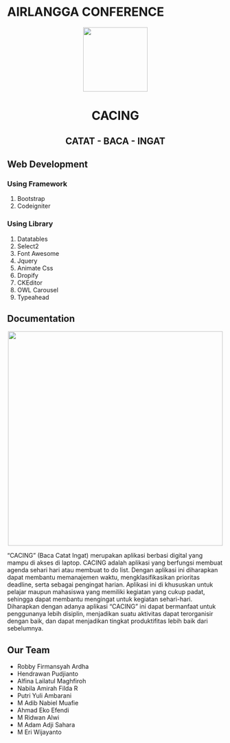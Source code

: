 # AIRLANGGA CONFERENCE
<p align="center">
<img src="https://i.ibb.co/3c10hC7/cacing.png" align="center" height="150">
</p>
<h1 align="center">CACING</h1>
<h2 align="center">CATAT - BACA - INGAT</h2>


## Web Development
### Using Framework
1. Bootstrap
1. Codeigniter

### Using Library
1. Datatables
1. Select2
1. Font Awesome
1. Jquery
1. Animate Css
1. Dropify
1. CKEditor
1. OWL Carousel
1. Typeahead


## Documentation


<p align="center">
<img src="https://i.ibb.co/3c10hC7/cacing.png" align="center" height="500">
</p>
<p align="left">
“CACING” (Baca Catat Ingat) merupakan aplikasi berbasi digital yang mampu di akses di laptop. CACING adalah aplikasi yang berfungsi membuat agenda sehari hari atau membuat to do list. Dengan aplikasi ini diharapkan dapat membantu memanajemen waktu, mengklasifikasikan prioritas deadline, serta sebagai pengingat harian. Aplikasi ini di khususkan untuk pelajar maupun mahasiswa yang memiliki kegiatan yang cukup padat, sehingga dapat membantu mengingat untuk kegiatan sehari-hari.
<br>
Diharapkan dengan adanya aplikasi “CACING” ini dapat bermanfaat untuk penggunanya lebih disiplin, menjadikan suatu aktivitas dapat terorganisir dengan baik, dan dapat menjadikan tingkat produktifitas lebih baik dari sebelumnya.
</p>

<!-- ![Earth](https://img.freepik.com/free-vector/woman-relaxing-home-girl-drinking-hot-tea-reading-book-armchair-flat-vector-illustration-leisure-evening-literature_74855-8684.jpg?size=626&ext=jpg)
 -->

## Our Team
* Robby Firmansyah Ardha
* Hendrawan Pudjianto
* Alfina Lailatul Maghfiroh
* Nabila Amirah Filda R	
* Putri Yuli Ambarani
* M Adib Nabiel Muafie
* Ahmad Eko Efendi
* M Ridwan Alwi	
* M Adam Adji Sahara
* M Eri Wijayanto	


